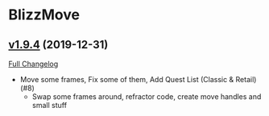 # BlizzMove

## [v1.9.4](https://github.com/zanony/BlizzMove/tree/v1.9.4) (2019-12-31)
[Full Changelog](https://github.com/zanony/BlizzMove/compare/v1.9.3...v1.9.4)

- Move some frames, Fix some of them, Add Quest List (Classic & Retail) (#8)  
    * Swap some frames around, refractor code, create move handles and small stuff  
